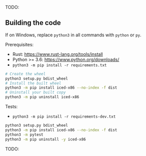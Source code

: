 TODO:

## Building the code

If on Windows, replace `python3` in all commands with `python` or `py`.

Prerequisites:

- Rust: https://www.rust-lang.org/tools/install
- Python >= 3.6: https://www.python.org/downloads/
- `python3 -m pip install -r requirements.txt`

```sh
# Create the wheel
python3 setup.py bdist_wheel
# Install the built wheel
python3 -m pip install iced-x86 --no-index -f dist
# Uninstall your built copy
python3 -m pip uninstall iced-x86
```

Tests:

- `python3 -m pip install -r requirements-dev.txt`

```sh
python3 setup.py bdist_wheel
python3 -m pip install iced-x86 --no-index -f dist
python3 -m pytest
python3 -m pip uninstall -y iced-x86
```

TODO:
